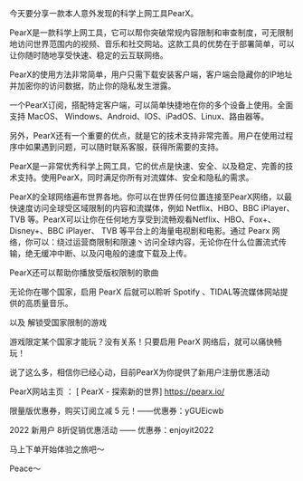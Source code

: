 今天要分享一款本人意外发现的科学上网工具PearX。

PearX是一款科学上网工具，它可以帮你突破常规内容限制和审查制度，可无限制地访问世界范围内的视频、音乐和社交网站。这款工具的优势在于部署简单，可以让你随时随地享受快速、稳定的云互联网络。

PearX的使用方法非常简单，用户只需下载安装客户端，客户端会隐藏你的IP地址并加密你的访问数据，防止你的隐私发生泄露。

一个PearX订阅，搭配特定客户端，可以简单快捷地在你的多个设备上使用。全面支持 MacOS、 Windows、Android、IOS、iPadOS、Linux、路由器等。

另外，PearX还有一个重要的优点，就是它的技术支持非常完善。用户在使用过程序中如果遇到问题，可以随时联系客服，获得所需要的支持。

PearX是一非常优秀科学上网工具，它的优点是快速、安全、以及稳定、完善的技术支持。使用PearX，同时满足你所有对流媒体、安全和隐私的需求。

PearX的全球网络遍布世界各地。你可以在世界任何位置连接至PearX网络，以最快速度访问全球受区域限制的内容和流媒体，例如 Netflix、HBO、BBC iPlayer、TVB 等。PearX可以让你在任何地方享受到流畅观看Netflix、HBO、Fox+、Disney+、BBC iPlayer、 TVB 等平台上的海量电视剧和电影。通过 Pearx 网络，你可以：绕过运营商限制和限速丶访问全球内容，无论你在什么位置流式传输，绝无缓冲中断、以及闪电般的速度下载及上传。



PearX还可以帮助你播放受版权限制的歌曲

无论你在哪个国家，启用 PearX 后就可以聆听 Spotify 、TIDAL等流媒体网站提供的高质量音乐。

以及 解锁受国家限制的游戏

游戏限定某个国家才能玩？没有关系！只要启用 PearX 网络后，就可以痛快畅玩！



说了这么多，相信你已经心动，目前PearX为你提供了新用户注册优惠活动

PearX网站主页 ： [ PearX - 探索新的世界]  https://pearx.io/

限量版优惠券，购买订阅立减 5 元！——优惠券：yGUEicwb

2022 新用户 8折促销优惠活动 —— 优惠券：enjoyit2022

马上下单开始体验之旅吧～

Peace～

